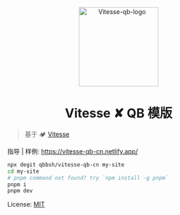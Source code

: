 <p align="center">
    <img src="https://cdn.jsdelivr.net/gh/Zhengqbbb/qbb.sh/public/image/vitesse-qb.svg" alt="Vitesse-qb-logo" width="180" data-width="180" data-height="180">
</p>

<h1 align="center">Vitesse ✘ QB 模版</h1>

> 基于 🏕 [Vitesse](https://github.com/antfu/vitesse)

指导 | 样例: https://vitesse-qb-cn.netlify.app/

```sh
npx degit qbbsh/vitesse-qb-cn my-site
cd my-site
# pnpm command not found? try `npm install -g pnpm`
pnpm i
pnpm dev
```

License: [MIT](/LICENSE)
